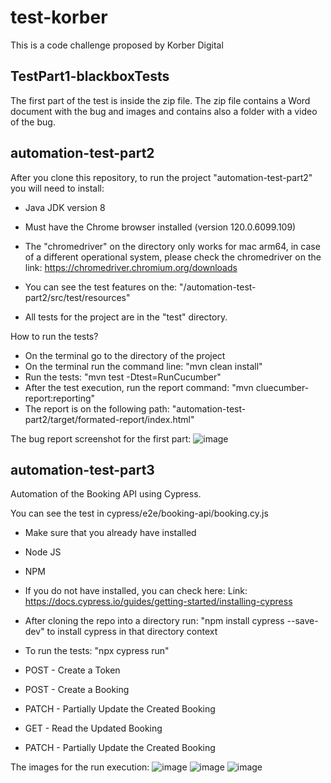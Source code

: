 # test-korber
This is a code challenge proposed by Korber Digital

## TestPart1-blackboxTests
The first part of the test is inside the zip file. 
The zip file contains a Word document with the bug and images and contains also a folder with a video of the bug.

## automation-test-part2
After you clone this repository, to run the project "automation-test-part2" you will need to install:
- Java JDK version 8
- Must have the Chrome browser installed (version 120.0.6099.109)
- The "chromedriver" on the directory only works for mac arm64, in case of a different operational system, please check the chromedriver on the link: https://chromedriver.chromium.org/downloads

- You can see the test features on the: "/automation-test-part2/src/test/resources"
- All tests for the project are in the "test" directory.

How to run the tests?
- On the terminal go to the directory of the project
- On the terminal run the command line: "mvn clean install"
- Run the tests: "mvn test -Dtest=RunCucumber"
- After the test execution, run the report command: "mvn cluecumber-report:reporting"
- The report is on the following path: "automation-test-part2/target/formated-report/index.html"

The bug report screenshot for the first part:
![image](https://github.com/alessandrocode09/test-korber/assets/24464134/8c8ab3c6-af90-4f8c-86ee-75c42c622de6)


## automation-test-part3
Automation of the Booking API using Cypress.

You can see the test in cypress/e2e/booking-api/booking.cy.js

- Make sure that you already have installed
- Node JS
- NPM

- If you do not have installed, you can check here:
Link: https://docs.cypress.io/guides/getting-started/installing-cypress

- After cloning the repo into a directory run: "npm install cypress --save-dev" to install cypress in that directory context
- To run the tests: "npx cypress run"

- POST - Create a Token
- POST - Create a Booking
- PATCH  - Partially Update the Created Booking
- GET  - Read the Updated Booking
- PATCH  - Partially Update the Created Booking

The images for the run execution:
![image](https://github.com/alessandrocode09/test-korber/assets/24464134/7604b1e3-3963-4055-a177-7fabeba88544)
![image](https://github.com/alessandrocode09/test-korber/assets/24464134/92aef1b4-d31b-47a2-bbda-73aa060e0dec)
![image](https://github.com/alessandrocode09/test-korber/assets/24464134/4a32391e-ced5-4094-b0f6-277ddc8b4a5d)

